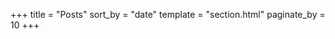 +++
title = "Posts"
sort_by = "date"
template = "section.html"
paginate_by = 10
+++

<script>
    const lastUpdate = new Date("September 18, 2025 14:07:00");
    const options = {
        weekday: 'long',
        year: 'numeric',
        month: 'long',
        day: 'numeric'
    };
    const formattedDate = lastUpdate.toLocaleDateString('en-US', options);
    document.getElementById('current-date').textContent = formattedDate;
</script>
